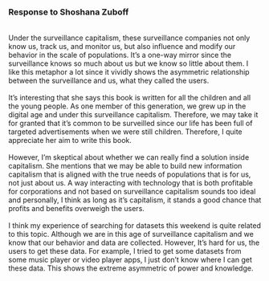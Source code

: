 ### Response to Shoshana Zuboff
</br>
Under the surveillance capitalism, these surveillance companies not only know us, track us, and monitor us, but also influence and modify our behavior in the scale of populations. It’s a one-way mirror since the surveillance knows so much about us but we know so little about them. I like this metaphor a lot since it vividly shows the asymmetric relationship between the surveillance and us, what they called the users. </br>
</br>
It’s interesting that she says this book is written for all the children and all the young people. As one member of this generation, we grew up in the digital age and under this surveillance capitalism. Therefore, we may take it for granted that it’s common to be surveilled since our life has been full of targeted advertisements when we were still children. Therefore, I quite appreciate her aim to write this book.</br></br>
However, I’m skeptical about whether we can really find a solution inside capitalism. She mentions that we may be able to build new information capitalism that is aligned with the true needs of populations that is for us, not just about us. A way interacting with technology that is both profitable for corporations and not based on surveillance capitalism sounds too ideal and personally, I think as long as it’s capitalism, it stands a good chance that profits and benefits overweigh the users. </br></br>
I think my experience of searching for datasets this weekend is quite related to this topic. Although we are in this age of surveillance capitalism and we know that our behavior and data are collected. However, It’s hard for us, the users to get these data. For example, I tried to get some datasets from some music player or video player apps, I just don’t know where I can get these data. This shows the extreme asymmetric of power and knowledge.
